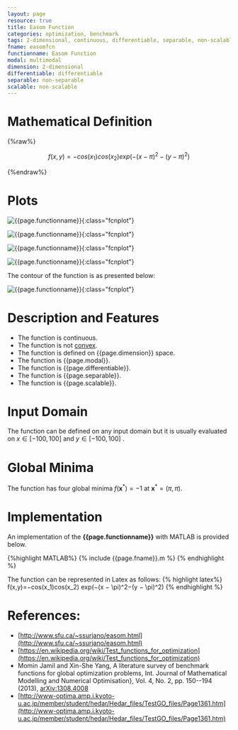 ```yaml
---
layout: page
resource: true
title: Easom Function
categories: optimization, benchmark
tags: 2-dimensional, continuous, differentiable, separable, non-scalable, multimodal
fname: easomfcn
functionname: Easom Function
modal: multimodal
dimension: 2-dimensional
differentiable: differentiable
separable: non-separable
scalable: non-scalable
---
```

<head>
	<script type="text/x-mathjax-config">
	  MathJax.Hub.Config({tex2jax: {inlineMath: [['$','$'], ['\\(','\\)']]}});
	</script>
	<script type="text/javascript" async
	  src="https://cdn.mathjax.org/mathjax/latest/MathJax.js?config=TeX-AMS_CHTML">
	</script>
</head>


# Mathematical Definition

{%raw%}

$$f(x,y)=−cos(x_1)cos(x_2) exp(−(x − \pi)^2−(y − \pi)^2)$$

{%endraw%}

# Plots
![{{page.functionname}}]({{site.baseurl}}/benchmarkfcns/plots/{{page.fname}}.png){:class="fcnplot"}

![{{page.functionname}}]({{site.baseurl}}/benchmarkfcns/plots/{{page.fname}}_2.png){:class="fcnplot"}

![{{page.functionname}}]({{site.baseurl}}/benchmarkfcns/plots/{{page.fname}}_3.png){:class="fcnplot"}

![{{page.functionname}}]({{site.baseurl}}/benchmarkfcns/plots/{{page.fname}}_4.png){:class="fcnplot"}

The contour of the function is as presented below:

![{{page.functionname}}]({{site.baseurl}}/benchmarkfcns/plots/{{page.fname}}_contour.png){:class="fcnplot"}

# Description and Features
* The function is continuous.
* The function is not [convex](https://en.wikipedia.org/wiki/Convex_function).
* The function is defined on {{page.dimension}} space. 
* The function is {{page.modal}}.
* The function is {{page.differentiable}}.
* The function is {{page.separable}}.
* The function is {{page.scalable}}.

# Input Domain
The function can be defined on any input domain but it is usually evaluated on $x \in [-100, 100]$ and $y \in [-100, 100]$ .

# Global Minima
The function has four global minima $f(\textbf{x}^{\ast})=-1$ at $\textbf{x}^{\ast} = (\pi,\pi)$.

# Implementation
An implementation of the **{{page.functionname}}** with MATLAB is provided below. 

{%highlight MATLAB%}
{% include {{page.fname}}.m %}
{% endhighlight %}

The function can be represented in Latex as follows:
{% highlight latex%}
f(x,y)=−cos(x_1)cos(x_2) exp(−(x − \pi)^2−(y − \pi)^2)
{% endhighlight %}

# References:
* [http://www.sfu.ca/~ssurjano/easom.html](http://www.sfu.ca/~ssurjano/easom.html)
* [https://en.wikipedia.org/wiki/Test_functions_for_optimization](https://en.wikipedia.org/wiki/Test_functions_for_optimization)
* Momin Jamil and Xin-She Yang, A literature survey of benchmark functions for global optimization problems, Int. Journal of Mathematical Modelling and Numerical Optimisation}, Vol. 4, No. 2, pp. 150--194 (2013), [arXiv:1308.4008](arXiv:1308.4008)
* [http://www-optima.amp.i.kyoto-u.ac.jp/member/student/hedar/Hedar_files/TestGO_files/Page1361.htm](http://www-optima.amp.i.kyoto-u.ac.jp/member/student/hedar/Hedar_files/TestGO_files/Page1361.htm)